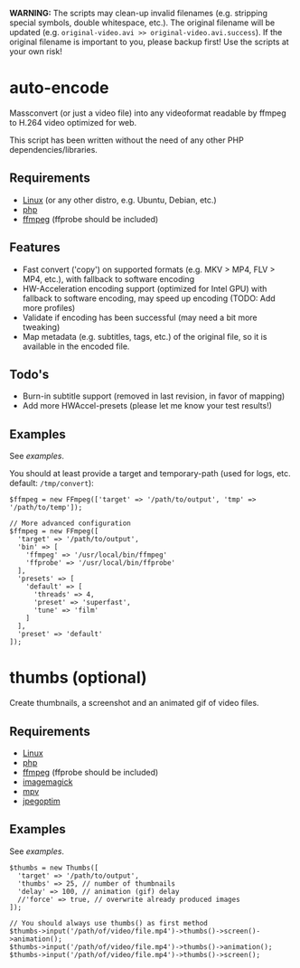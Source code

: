 **WARNING:** The scripts may clean-up invalid filenames (e.g. stripping special symbols, double whitespace, etc.). The original filename will be updated (e.g. `original-video.avi >> original-video.avi.success`). If the original filename is important to you, please backup first! Use the scripts at your own risk!

# auto-encode
Massconvert (or just a video file) into any videoformat readable by ffmpeg to H.264 video optimized for web.

This script has been written without the need of any other PHP dependencies/libraries.

## Requirements
* [Linux](https://www.archlinux.org/) (or any other distro, e.g. Ubuntu, Debian, etc.)
* [php](https://www.archlinux.org/packages/extra/x86_64/php/)
* [ffmpeg](https://www.archlinux.org/packages/extra/x86_64/ffmpeg/) (ffprobe should be included)

## Features
* Fast convert ('copy') on supported formats (e.g. MKV > MP4, FLV > MP4, etc.), with fallback to software encoding
* HW-Acceleration encoding support (optimized for Intel GPU) with fallback to software encoding, may speed up encoding (TODO: Add more profiles)
* Validate if encoding has been successful (may need a bit more tweaking)
* Map metadata (e.g. subtitles, tags, etc.) of the original file, so it is available in the encoded file.

## Todo's
* Burn-in subtitle support (removed in last revision, in favor of mapping)
* Add more HWAccel-presets (please let me know your test results!)

## Examples
See *examples*.

You should at least provide a target and temporary-path (used for logs, etc. default: `/tmp/convert`):
```
$ffmpeg = new FFmpeg(['target' => '/path/to/output', 'tmp' => '/path/to/temp']);

// More advanced configuration
$ffmpeg = new FFmpeg([
  'target' => '/path/to/output',
  'bin' => [
    'ffmpeg' => '/usr/local/bin/ffmpeg'
    'ffprobe' => '/usr/local/bin/ffprobe'
  ],  
  'presets' => [
    'default' => [
      'threads' => 4,
      'preset' => 'superfast',
      'tune' => 'film'
    ]
  ],
  'preset' => 'default'
]);

```

# thumbs (optional)
Create thumbnails, a screenshot and an animated gif of video files.

## Requirements
* [Linux](https://www.archlinux.org/)
* [php](https://www.archlinux.org/packages/extra/x86_64/php/)
* [ffmpeg](https://www.archlinux.org/packages/extra/x86_64/ffmpeg/) (ffprobe should be included)
* [imagemagick](https://www.archlinux.org/packages/extra/x86_64/imagemagick/)
* [mpv](https://www.archlinux.org/packages/community/x86_64/mpv/)
* [jpegoptim](https://www.archlinux.org/packages/community/x86_64/jpegoptim/)

## Examples
See *examples*.

```
$thumbs = new Thumbs([
  'target' => '/path/to/output',
  'thumbs' => 25, // number of thumbnails
  'delay' => 100, // animation (gif) delay
  //'force' => true, // overwrite already produced images
]);

// You should always use thumbs() as first method
$thumbs->input('/path/of/video/file.mp4')->thumbs()->screen()->animation();
$thumbs->input('/path/of/video/file.mp4')->thumbs()->animation();
$thumbs->input('/path/of/video/file.mp4')->thumbs()->screen();
```

